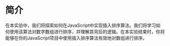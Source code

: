 # 简介

在本实验中，我们将探索如何在JavaScript中实现插入排序算法。我们将学习如何使用该算法对数字数组进行排序，并理解其背后的逻辑。在本实验结束时，你将能够在你的JavaScript项目中使用插入排序算法有效地对数组进行排序。
